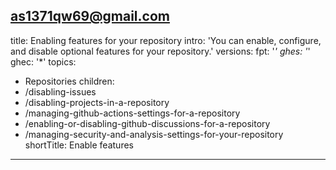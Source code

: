 as1371qw69@gmail.com
---
title: Enabling features for your repository
intro: 'You can enable, configure, and disable optional features for your repository.'
versions:
  fpt: '*'
  ghes: '*'
  ghec: '*'
topics:
  - Repositories
children:
  - /disabling-issues
  - /disabling-projects-in-a-repository
  - /managing-github-actions-settings-for-a-repository
  - /enabling-or-disabling-github-discussions-for-a-repository
  - /managing-security-and-analysis-settings-for-your-repository
shortTitle: Enable features
---
